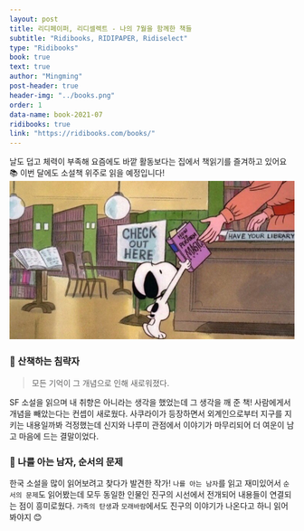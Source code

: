 ```yaml
---
layout: post
title: 리디페이퍼, 리디셀렉트 - 나의 7월을 함께한 책들
subtitle: "Ridibooks, RIDIPAPER, Ridiselect"
type: "Ridibooks"
book: true
text: true
author: "Mingming"
post-header: true
header-img: "../books.png"
order: 1
data-name: book-2021-07
ridibooks: true
link: "https://ridibooks.com/books/"
---
```


날도 덥고 체력이 부족해 요즘에도 바깥 활동보다는 집에서 책읽기를 즐겨하고 있어요 &#x1f4da; 이번 달에도 소설책 위주로 읽을 예정입니다!
<img src="img/snoopy_book.jpg" alt="snoopy_book" style="zoom:80%;" />

### &#x1f4d4; 산책하는 침략자
> 모든 기억이 그 개념으로 인해 새로워졌다.

SF 소설을 읽으며 내 취향은 아니라는 생각을 했었는데 그 생각을 깨 준 책! 사람에게서 개념을 빼았는다는 컨셉이 새로웠다. 사쿠라이가 등장하면서 외계인으로부터 지구를 지키는 내용일까봐 걱정했는데 신지와 나루미 관점에서 이야기가 마무리되어 더 여운이 남고 마음에 드는 결말이었다.

### &#x1f4d4; 나를 아는 남자, 순서의 문제
한국 소설을 많이 읽어보려고 찾다가 발견한 작가! `나를 아는 남자`를 읽고 재미있어서 `순서의 문제`도 읽어봤는데 모두 동일한 인물인 진구의 시선에서 전개되어 내용들이 연결되는 점이 흥미로웠다. `가족의 탄생`과 `모래바람`에서도 진구의 이야기가 나온다고 하니 읽어봐야지 &#x1f60a;